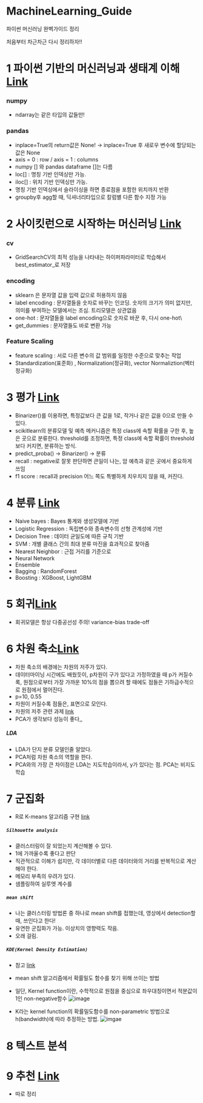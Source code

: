 # MachineLearning_Guide
파이썬 머신러닝 완벽가이드 정리

처음부터 차근차근 다시 정리하자!!


# 1 파이썬 기반의 머신러닝과 생태계 이해 [Link](https://github.com/miniii222/MachineLearning_Guide/tree/master/Ch1_Understanding)
### numpy
- ndarray는 같은 타입의 값들만!

### pandas
- inplace=True의 return값은 None! -> inplace=True 후 새로우 변수에 할당되는 값은 None
- axis = 0 : row / axis = 1 : columns
- numpy [] 와 pandas dataframe []는 다름
- loc[] : 명칭 기반 인덱싱만 가능. 
- iloc[] : 위치 기반 인덱싱만 가능.
- 명칭 기반 인덱싱에서 슬라이싱을 하면 종료점을 포함한 위치까지 반환
- groupby후 agg할 때, 딕셔너리타입으로 칼럼별 다른 함수 지정 가능

# 2 사이킷런으로 시작하는 머신러닝 [Link](https://github.com/miniii222/MachineLearning_Guide/tree/master/Ch2_Scikit-learn)

### cv
- GridSearchCV의 최적 성능을 나타내는 하이퍼파라미터로 학습해서 best_estimator_로 저장
### encoding
- sklearn 은 문자열 값을 입력 값으로 허용하지 않음
- label encoding : 문자열들을 숫자로 바꾸는 인코딩. 숫자의 크기가 의미 없지만, 의미를 부여하는 모델에서는 조심. 트리모델은 상관없음
- one-hot : 문자열들을 label encoding으로 숫자로 바꾼 후, 다시 one-hot\
- get_dummies : 문자열들도 바로 변환 가능
### Feature Scaling
- feature scaling : 서로 다른 변수의 값 범위를 일정한 수준으로 맞추는 작업
- Standardization(표준화) , Normalization(정규화), vector Normaliztion(벡터 정규화)

# 3 평가 [Link](https://github.com/miniii222/MachineLearning_Guide/tree/master/Ch3_Evaluation)
- Binarizer()를 이용하면, 특정값보다 큰 값을 1로, 작거나 같은 값을 0으로 만들 수 있다.
- scikitlearn의 분류모델 및 예측 메커니즘은 특정 class에 속할 확률을 구한 후, 높은 곳으로 분류한다. threshold를 조정하면, 특정 class에 속할 확률이 threshold보다 커지면, 분류하는 방식.
- predict_proba() -> Binarizer() -> 분류
- recall : negative로 잘못 판단하면 큰일이 나는, 암 예측과 같은 곳에서 중요하게 쓰임
- f1 score : recall과 precision 어느 쪽도 특별하게 치우치지 않을 때, 커진다.

# 4 분류 [Link](https://github.com/miniii222/MachineLearning_Guide/tree/master/Ch4_Classification)
- Naive bayes : Bayes 통계와 생성모델에 기반
- Logistic Regression : 독립변수와 종속변수의 선형 관계성에 기반
- Decision Tree : 데이터 균일도에 따른 규칙 기반
- SVM : 개별 클래스 간의 최대 분류 마진을 효과적으로 찾아줌
- Nearest Neighbor : 근접 거리를 기준으로
- Neural Network
- Ensemble
- Bagging : RandomForest
- Boosting : XGBoost, LightGBM


# 5 회귀[Link](https://github.com/miniii222/MachineLearning_Guide/tree/master/Ch5_Regression)
- 회귀모델은 항상 다중공선성 주의! variance-bias trade-off

# 6 차원 축소[Link](https://github.com/miniii222/MachineLearning_Guide/tree/master/Ch6_Dimension_Reduction)
- 차원 축소의 배경에는 차원의 저주가 있다.
- 데이터마이닝 시간에도 배웠듯이, p차원이 구가 있다고 가정하였을 때 p가 커질수록, 원점으로부터 가장 가까운 10%의 점을 뽑으려 할 때에도 점들은 기하급수적으로 원점에서 멀어진다.
- p=10, 0.55
- 차원이 커질수록 점들은, 표면으로 모인다.
- 차원의 저주 관련 과제 [link](https://github.com/miniii222/study_in_graduate/blob/master/Datamining/hw1_curse_of_Dimensionality.R) 
- PCA가 생각보다 성능이 좋다,,

##### LDA
- LDA가 단지 분류 모델인줄 알았다.
- PCA처럼 차원 축소의 역할을 한다.
- PCA와의 가장 큰 차이점은 LDA는 지도학습이라서, y가 있다는 점. PCA는 비지도학습


# 7 군집화
- R로 K-means 알고리즘 구현 [link](https://github.com/miniii222/study_in_graduate/blob/master/computational%20statistics/local_optim%20-%20Kmeans.R)
##### `Silhouette analysis` 
- 클러스터링이 잘 되었는지 계산해볼 수 있다.
- 1에 가까울수록 좋다고 판단
- 직관적으로 이해가 쉽지만, 각 데이터별로 다른 데이터와의 거리를 반복적으로 계산해야 한다.
- 메모리 부족의 우려가 있다.
- 샘플링하여 실루엣 계수를 

##### `mean shift`
- 나는 클러스터링 방법론 중 하나로 mean shift를 접했는데, 영상에서 detection할 때, 쓰인다고 한다!
- 유연한 군집화가 가능. 이상치의 영향력도 작음.
- 오래 걸림.

##### `KDE(Kernel Density Estimation)`
- 참고 [link](https://darkpgmr.tistory.com/147)
- mean shift 알고리즘에서 확률밀도 함수를 찾기 위해 쓰이는 방법
- 일단, Kernel function이란, 수학적으로 원점을 중심으로 좌우대칭이면서 적분값이 1인 non-negative함수
![image](https://t1.daumcdn.net/cfile/tistory/271C823C54F00FF520)

- K라는 kernel function의 확률밀도함수를 non-parametric 방법으로 h(bandwidth)에 따라 추정하는 방법.
![imgae](https://t1.daumcdn.net/cfile/tistory/261A943654F0325532)

# 8 텍스트 분석

# 9 추천 [Link](https://github.com/miniii222/BOAZ_adv_project/blob/master/study/PYTHON_ML_GUIDE%20-%20RS.md)
- 따로 정리
